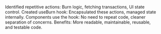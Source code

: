 Identified repetitive actions: Burn logic, fetching transactions, UI state control.
Created useBurn hook: Encapsulated these actions, managed state internally.
Components use the hook: No need to repeat code, cleaner separation of concerns.
Benefits: More readable, maintainable, reusable, and testable code.
